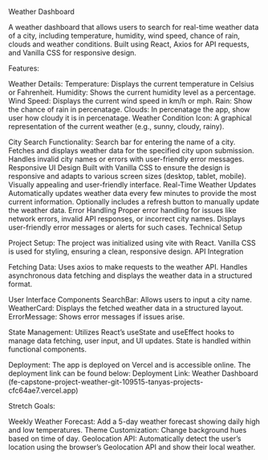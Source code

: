 Weather Dashboard

A weather dashboard that allows users to search for real-time weather data of a city, including temperature, humidity, wind speed, chance of rain, clouds and weather conditions. Built using React, Axios for API requests, and Vanilla CSS for responsive design.

Features:

Weather Details:
Temperature: Displays the current temperature in Celsius or Fahrenheit.
Humidity: Shows the current humidity level as a percentage.
Wind Speed: Displays the current wind speed in km/h or mph.
Rain: Show the chance of rain in percenatage.
Clouds: In percenatage the app, show user how cloudy it is in percenatage.
Weather Condition Icon: A graphical representation of the current weather (e.g., sunny, cloudy, rainy).

City Search Functionality:
Search bar for entering the name of a city.
Fetches and displays weather data for the specified city upon submission.
Handles invalid city names or errors with user-friendly error messages.
Responsive UI Design
Built with Vanilla CSS to ensure the design is responsive and adapts to various screen sizes (desktop, tablet, mobile).
Visually appealing and user-friendly interface.
Real-Time Weather Updates
Automatically updates weather data every few minutes to provide the most current information.
Optionally includes a refresh button to manually update the weather data.
Error Handling
Proper error handling for issues like network errors, invalid API responses, or incorrect city names.
Displays user-friendly error messages or alerts for such cases.
Technical Setup

Project Setup:
The project was initialized using vite with React.
Vanilla CSS is used for styling, ensuring a clean, responsive design.
API Integration

Fetching Data:
Uses axios to make requests to the weather API.
Handles asynchronous data fetching and displays the weather data in a structured format.

User Interface Components
SearchBar: Allows users to input a city name.
WeatherCard: Displays the fetched weather data in a structured layout.
ErrorMessage: Shows error messages if issues arise.

State Management:
Utilizes React’s useState and useEffect hooks to manage data fetching, user input, and UI updates.
State is handled within functional components.

Deployment:
The app is deployed on Vercel and is accessible online.
The deployment link can be found below:
Deployment Link: Weather Dashboard (fe-capstone-project-weather-git-109515-tanyas-projects-cfc64ae7.vercel.app)

Stretch Goals:

Weekly Weather Forecast: Add a 5-day weather forecast showing daily high and low temperatures.
Theme Customization: Change background hues based on time of day.
Geolocation API: Automatically detect the user’s location using the browser’s Geolocation API and show their local weather.


